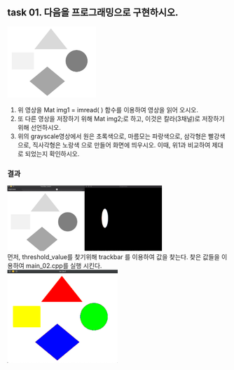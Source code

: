 ## task 01. 다음을 프로그래밍으로 구현하시오.

<img src="./task-01/assets/input1.jpg" width="40%">

1. 위 영상을 Mat img1 = imread( ) 함수를 이용하여 영상을 읽어 오시오.
2. 또 다른 영상을 저장하기 위해 Mat img2;로 하고, 이것은 칼라(3채널)로 저장하기 위해 선언하시오.
3. 위의 grayscale영상에서 원은 초록색으로, 마름모는 파랑색으로, 삼각형은 빨강색으로, 직사각형은 노랑색
으로 만들어 화면에 띄우시오. 이때, 위1과 비교하여 제대로 되었는지 확인하시오.

### 결과
<img src="./task-01/assets/output_02.jpg" width="70%"> <br>
먼저, threshold_value를 찾기위해 trackbar 를 이용하여 값을 찾는다. 찾은 값들을 이용하여 main_02.cpp를 실행 시킨다.<br>
<img src="./task-01/assets/output_03.jpg" width="50%"> <br>



